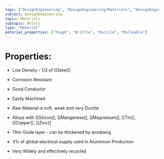 ```yaml
---
tags: ["DesignEngineering", "DesignEngineering/Materials", "DesignEngineering/Materials/Metals", "DesignEngineering/Materials/Metals/Materials"]
subject: DesignEngineering
topic: Materials
subtopic: Metals
type: "Material"
material_properties: ["Tough", "Brittle", "Ductile", "Malleable"]
---
```


# Properties:
 - Low Density - 1/3 of [[Steel]]
 - Corrosion Resistant
 - Good Conductor
 - Easily Machined
 - Raw Material is soft, weak and very Ductile
 
 - Alloys with [[Silicon]], [[Manganese]], [[Magnesium]], [[Tin]], [[Copper]], [[Zinc]]
 - Thin Oxide layer - can be thickened by anodising
 - 3% of global electrical supply used in Aluminium Production
 - Very Widely and effectively recycled